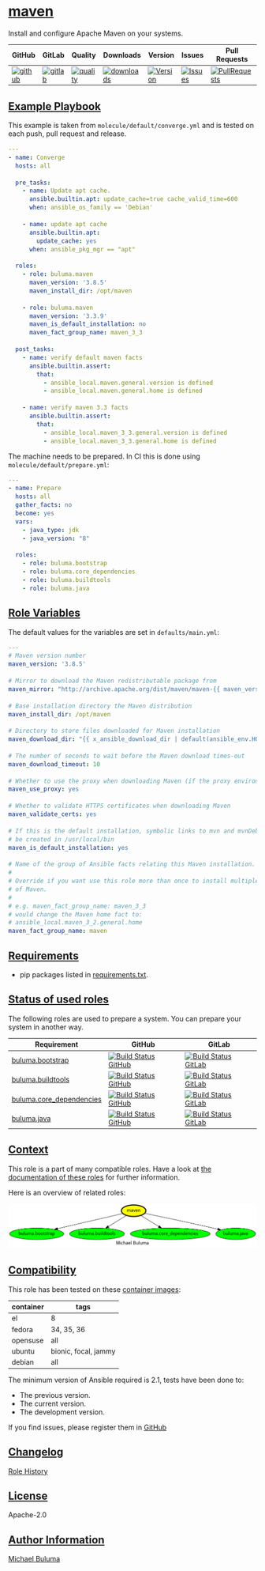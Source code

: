 # [maven](#maven)

Install and configure Apache Maven on your systems.

|GitHub|GitLab|Quality|Downloads|Version|Issues|Pull Requests|
|------|------|-------|---------|-------|------|-------------|
|[![github](https://github.com/buluma/ansible-role-maven/workflows/Ansible%20Molecule/badge.svg)](https://github.com/buluma/ansible-role-maven/actions)|[![gitlab](https://gitlab.com/buluma/ansible-role-maven/badges/master/pipeline.svg)](https://gitlab.com/buluma/ansible-role-maven)|[![quality](https://img.shields.io/ansible/quality/59173)](https://galaxy.ansible.com/buluma/maven)|[![downloads](https://img.shields.io/ansible/role/d/59173)](https://galaxy.ansible.com/buluma/maven)|[![Version](https://img.shields.io/github/release/buluma/ansible-role-maven.svg)](https://github.com/buluma/ansible-role-maven/releases/)|[![Issues](https://img.shields.io/github/issues/buluma/ansible-role-maven.svg)](https://github.com/buluma/ansible-role-maven/issues/)|[![PullRequests](https://img.shields.io/github/issues-pr-closed-raw/buluma/ansible-role-maven.svg)](https://github.com/buluma/ansible-role-maven/pulls/)|

## [Example Playbook](#example-playbook)

This example is taken from `molecule/default/converge.yml` and is tested on each push, pull request and release.
```yaml
---
- name: Converge
  hosts: all

  pre_tasks:
    - name: Update apt cache.
      ansible.builtin.apt: update_cache=true cache_valid_time=600
      when: ansible_os_family == 'Debian'

    - name: update apt cache
      ansible.builtin.apt:
        update_cache: yes
      when: ansible_pkg_mgr == "apt"

  roles:
    - role: buluma.maven
      maven_version: '3.8.5'
      maven_install_dir: /opt/maven

    - role: buluma.maven
      maven_version: '3.3.9'
      maven_is_default_installation: no
      maven_fact_group_name: maven_3_3

  post_tasks:
    - name: verify default maven facts
      ansible.builtin.assert:
        that:
          - ansible_local.maven.general.version is defined
          - ansible_local.maven.general.home is defined

    - name: verify maven 3.3 facts
      ansible.builtin.assert:
        that:
          - ansible_local.maven_3_3.general.version is defined
          - ansible_local.maven_3_3.general.home is defined
```

The machine needs to be prepared. In CI this is done using `molecule/default/prepare.yml`:
```yaml
---
- name: Prepare
  hosts: all
  gather_facts: no
  become: yes
  vars:
    - java_type: jdk
    - java_version: "8"

  roles:
    - role: buluma.bootstrap
    - role: buluma.core_dependencies
    - role: buluma.buildtools
    - role: buluma.java
```


## [Role Variables](#role-variables)

The default values for the variables are set in `defaults/main.yml`:
```yaml
---
# Maven version number
maven_version: '3.8.5'

# Mirror to download the Maven redistributable package from
maven_mirror: "http://archive.apache.org/dist/maven/maven-{{ maven_version|regex_replace('\\..*', '') }}/{{ maven_version }}/binaries"

# Base installation directory the Maven distribution
maven_install_dir: /opt/maven

# Directory to store files downloaded for Maven installation
maven_download_dir: "{{ x_ansible_download_dir | default(ansible_env.HOME + '/.ansible/tmp/downloads') }}"

# The number of seconds to wait before the Maven download times-out
maven_download_timeout: 10

# Whether to use the proxy when downloading Maven (if the proxy environment variable is present)
maven_use_proxy: yes

# Whether to validate HTTPS certificates when downloading Maven
maven_validate_certs: yes

# If this is the default installation, symbolic links to mvn and mvnDebug will
# be created in /usr/local/bin
maven_is_default_installation: yes

# Name of the group of Ansible facts relating this Maven installation.
#
# Override if you want use this role more than once to install multiple versions
# of Maven.
#
# e.g. maven_fact_group_name: maven_3_3
# would change the Maven home fact to:
# ansible_local.maven_3_2.general.home
maven_fact_group_name: maven
```

## [Requirements](#requirements)

- pip packages listed in [requirements.txt](https://github.com/buluma/ansible-role-maven/blob/main/requirements.txt).

## [Status of used roles](#status-of-requirements)

The following roles are used to prepare a system. You can prepare your system in another way.

| Requirement | GitHub | GitLab |
|-------------|--------|--------|
|[buluma.bootstrap](https://galaxy.ansible.com/buluma/bootstrap)|[![Build Status GitHub](https://github.com/buluma/ansible-role-bootstrap/workflows/Ansible%20Molecule/badge.svg)](https://github.com/buluma/ansible-role-bootstrap/actions)|[![Build Status GitLab ](https://gitlab.com/buluma/ansible-role-bootstrap/badges/master/pipeline.svg)](https://gitlab.com/buluma/ansible-role-bootstrap)|
|[buluma.buildtools](https://galaxy.ansible.com/buluma/buildtools)|[![Build Status GitHub](https://github.com/buluma/ansible-role-buildtools/workflows/Ansible%20Molecule/badge.svg)](https://github.com/buluma/ansible-role-buildtools/actions)|[![Build Status GitLab ](https://gitlab.com/buluma/ansible-role-buildtools/badges/master/pipeline.svg)](https://gitlab.com/buluma/ansible-role-buildtools)|
|[buluma.core_dependencies](https://galaxy.ansible.com/buluma/core_dependencies)|[![Build Status GitHub](https://github.com/buluma/ansible-role-core_dependencies/workflows/Ansible%20Molecule/badge.svg)](https://github.com/buluma/ansible-role-core_dependencies/actions)|[![Build Status GitLab ](https://gitlab.com/buluma/ansible-role-core_dependencies/badges/master/pipeline.svg)](https://gitlab.com/buluma/ansible-role-core_dependencies)|
|[buluma.java](https://galaxy.ansible.com/buluma/java)|[![Build Status GitHub](https://github.com/buluma/ansible-role-java/workflows/Ansible%20Molecule/badge.svg)](https://github.com/buluma/ansible-role-java/actions)|[![Build Status GitLab ](https://gitlab.com/buluma/ansible-role-java/badges/master/pipeline.svg)](https://gitlab.com/buluma/ansible-role-java)|

## [Context](#context)

This role is a part of many compatible roles. Have a look at [the documentation of these roles](https://buluma.github.io/) for further information.

Here is an overview of related roles:

![dependencies](https://raw.githubusercontent.com/buluma/ansible-role-maven/png/requirements.png "Dependencies")

## [Compatibility](#compatibility)

This role has been tested on these [container images](https://hub.docker.com/u/buluma):

|container|tags|
|---------|----|
|el|8|
|fedora|34, 35, 36|
|opensuse|all|
|ubuntu|bionic, focal, jammy|
|debian|all|

The minimum version of Ansible required is 2.1, tests have been done to:

- The previous version.
- The current version.
- The development version.



If you find issues, please register them in [GitHub](https://github.com/buluma/ansible-role-maven/issues)

## [Changelog](#changelog)

[Role History](https://github.com/buluma/ansible-role-maven/blob/master/CHANGELOG.md)

## [License](#license)

Apache-2.0

## [Author Information](#author-information)

[Michael Buluma](https://buluma.github.io/)
